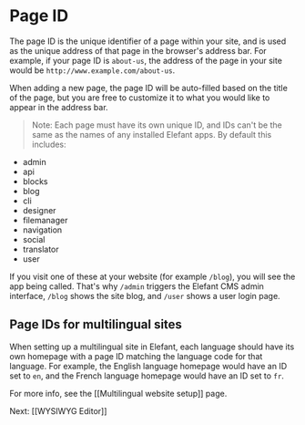 # Page ID

The page ID is the unique identifier of a page within your site, and is used as the unique address of that page in the browser's address bar. For example, if your page ID is `about-us`, the address of the page in your site would be `http://www.example.com/about-us`.

When adding a new page, the page ID will be auto-filled based on the title of the page, but you are free to customize it to what you would like to appear in the address bar.

> Note: Each page must have its own unique ID, and IDs can't be the same as the names of any installed Elefant apps. By default this includes:

* admin
* api
* blocks
* blog
* cli
* designer
* filemanager
* navigation
* social
* translator
* user

If you visit one of these at your website (for example `/blog`), you will see the app being called. That's why `/admin` triggers the Elefant CMS admin interface, `/blog` shows the site blog, and `/user` shows a user login page.

## Page IDs for multilingual sites

When setting up a multilingual site in Elefant, each language should have its own homepage with a page ID matching the language code for that language. For example, the English language homepage would have an ID set to `en`, and the French language homepage would have an ID set to `fr`.

For more info, see the [[Multilingual website setup]] page.

Next: [[WYSIWYG Editor]]